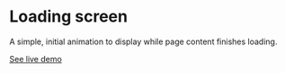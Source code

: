 # Loading screen

A simple, initial animation to display while page content finishes loading.

[See live demo](http://ui.maurojflores.com/ui-components/loading-screen/loading-screen.html)